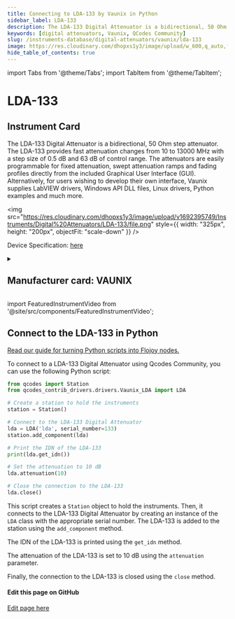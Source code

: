 ```yaml
---
title: Connecting to LDA-133 by Vaunix in Python
sidebar_label: LDA-133
description: The LDA-133 Digital Attenuator is a bidirectional, 50 Ohm step attenuator. The LDA-133 provides fast attenuation changes from 10 to 13000 MHz with a step size of 0.5 dB and 63 dB of control range. The attenuators are easily programmable for fixed attenuation, swept attenuation ramps and fading profiles directly from the included Graphical User Interface (GUI). Alternatively, for users wishing to develop their own interface, Vaunix supplies LabVIEW drivers, Windows API DLL files, Linux drivers, Python examples and much more.
keywords: [digital attenuators, Vaunix, QCodes Community]
slug: /instruments-database/digital-attenuators/vaunix/lda-133
image: https://res.cloudinary.com/dhopxs1y3/image/upload/w_600,q_auto,f_auto/v1692395749/Instruments/Digital%20Attenuators/LDA-133/file.jpg
hide_table_of_contents: true
---
```


import Tabs from '@theme/Tabs';
import TabItem from '@theme/TabItem';

# LDA-133

## Instrument Card

<div className="flex">

<div>

The LDA-133 Digital Attenuator is a bidirectional, 50 Ohm step attenuator. The LDA-133 provides fast attenuation changes from 10 to 13000 MHz with a step size of 0.5 dB and 63 dB of control range. The attenuators are easily programmable for fixed attenuation, swept attenuation ramps and fading profiles directly from the included Graphical User Interface (GUI). Alternatively, for users wishing to develop their own interface, Vaunix supplies LabVIEW drivers, Windows API DLL files, Linux drivers, Python examples and much more.

</div>

<img src="https://res.cloudinary.com/dhopxs1y3/image/upload/v1692395749/Instruments/Digital%20Attenuators/LDA-133/file.png" style={{ width: "325px", height: "200px", objectFit: "scale-down" }} />

</div>

<div className="flex text-center">

<p>Device Specification: <a target="\_blank" href="https://vaunix.com/resources/digital%20attenuators-datasheet.pdf">here</a></p>

</div>

<details style={{ marginTop: "15px"}}>
<summary><h2>Manufacturer card: VAUNIX</h2></summary>

<img src="https://res.cloudinary.com/dhopxs1y3/image/upload/v1692125985/Instruments/Vendor%20Logos/Vaunix.png" style={{ width: "100%", height: "170px",objectFit: "scale-down" }} />

Vaunix Technology Corp. designs, manufactures, and services RF and microwave test equipment and digital radio communications products. Utilizing our deep RF and software engineering expertise, rooted in microwave radio and wireless equipment repair and testing, Vaunix developed the Lab Brick® family of electronic test products, which set a new standard for cost, size, and simplicity of wireless testing devices. Powered by a USB connection and controlled by easy-to-use, graphical-user-interface (GUI) software, Lab Bricks have been designed to meet the needs of wireless engineers and technicians who want to create flexible, customized system solutions either in the lab or in the field. We 've expanded our Lab Brick® family of electronic test products to include Attenuator Matrix solutions that double as Wireless [Handover Test Systems](https://vaunix.com/handover-test-systems/) to give our test technicians and product engineers the advanced capability to solve unique wireless _handover _testing challenges and bring affordability, functionality, reliability and simplicity to the microwave test bench.

<ul>
  <li>Headquarters: USA</li>
  <li>Yearly Revenue (millions, USD): 5.0</li>
  <li>Vendor Website: <a href="https://vaunix.com/">here</a></li>
</ul>
</details>

import FeaturedInstrumentVideo from '@site/src/components/FeaturedInstrumentVideo';

<FeaturedInstrumentVideo category='DIGITAL_ATTENUATORS' manufacturer='VAUNIX'></FeaturedInstrumentVideo>


## Connect to the LDA-133 in Python

[Read our guide for turning Python scripts into Flojoy nodes.](https://docs.flojoy.ai/custom-nodes/creating-custom-node/)
<Tabs>

<TabItem value="Flojoy" label="Flojoy" className="flojoy-instrument-tabs">

<NodeCardCollection category='DIGITAL_ATTENUATORS' manufacturer='VAUNIX'></NodeCardCollection>

</TabItem>
<TabItem value="QCodes Community" label="QCodes Community">

To connect to a LDA-133 Digital Attenuator using Qcodes Community, you can use the following Python script:

```python
from qcodes import Station
from qcodes_contrib_drivers.drivers.Vaunix_LDA import LDA

# Create a station to hold the instruments
station = Station()

# Connect to the LDA-133 Digital Attenuator
lda = LDA('lda', serial_number=133)
station.add_component(lda)

# Print the IDN of the LDA-133
print(lda.get_idn())

# Set the attenuation to 10 dB
lda.attenuation(10)

# Close the connection to the LDA-133
lda.close()
```

This script creates a `Station` object to hold the instruments. Then, it connects to the LDA-133 Digital Attenuator by creating an instance of the `LDA` class with the appropriate serial number. The LDA-133 is added to the station using the `add_component` method.

The IDN of the LDA-133 is printed using the `get_idn` method.

The attenuation of the LDA-133 is set to 10 dB using the `attenuation` parameter.

Finally, the connection to the LDA-133 is closed using the `close` method.

</TabItem>
</Tabs>
<SectionBreak />

[//]: # (Edit page on GitHub)

#### Edit this page on GitHub

[Edit page here](https://github.com/flojoy-ai/docs/blob/main/docs/instruments-database/Digital%20Attenuators/LDA-133/LDA-133.md)
